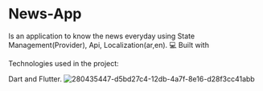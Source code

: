 # News-App
Is an application to know the news everyday using State Management(Provider), Api, Localization(ar,en).
💻 Built with

Technologies used in the project:

Dart and Flutter.
![280435447-d5bd27c4-12db-4a7f-8e16-d28f3cc41abb](https://github.com/Mohamed-Samir-Ibrahim/News-App/assets/168374440/3d5d92ee-a8e2-4a6f-82f0-66ba7bfbe825)
